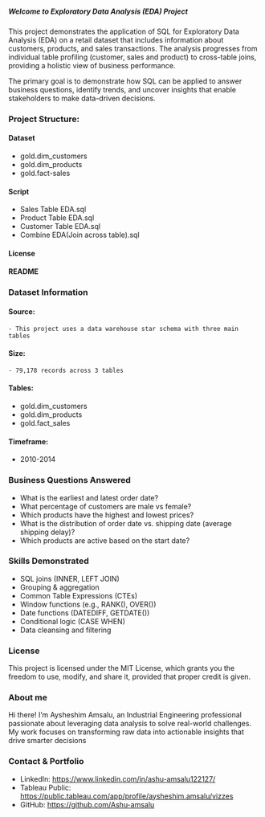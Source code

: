 ##### Welcome to Exploratory Data Analysis (EDA) Project

This project demonstrates the application of SQL for Exploratory Data Analysis (EDA) on a retail dataset that includes information about customers, products, and sales transactions. The analysis progresses from individual table profiling (customer, sales and product) to cross-table joins, providing a holistic view of business performance.

The primary goal is to demonstrate how SQL can be applied to answer business questions, identify trends, and uncover insights that enable stakeholders to make data-driven decisions.

### Project Structure: 
 #### Dataset
  - gold.dim_customers    
  - gold.dim_products 
  - gold.fact-sales  
 #### Script
  - Sales Table  EDA.sql
  - Product Table EDA.sql
  - Customer Table EDA.sql
  - Combine EDA(Join across table).sql
 #### License
 #### README
 ### Dataset Information
  #### Source:  
    - This project uses a data warehouse star schema with three main tables
  #### Size: 
    - 79,178 records across 3 tables
  #### Tables: 
   -	gold.dim_customers              
   -	gold.dim_products                
   -	gold.fact_sales                    
 #### Timeframe: 
   - 2010-2014
### Business Questions Answered
 -	What is the earliest and latest order date?
 -	What percentage of customers are male vs female?
 -	Which products have the highest and lowest prices?
 -	What is the distribution of order date vs. shipping date (average shipping delay)?
 -	Which products are active based on the start date?
### Skills Demonstrated
 - SQL joins (INNER, LEFT JOIN)
 - Grouping & aggregation
 - Common Table Expressions (CTEs)
 - Window functions (e.g., RANK(), OVER())
 - Date functions (DATEDIFF, GETDATE())
 - Conditional logic (CASE WHEN)
 - Data cleansing and filtering
### License
This project is licensed under the MIT License, which grants you the freedom to use, modify, and share it, provided that proper credit is given.
### About me
Hi there! I’m Aysheshim Amsalu, an Industrial Engineering professional passionate about leveraging data analysis to solve real-world challenges. My work focuses on transforming raw data into actionable insights that drive smarter decisions
### Contact & Portfolio
 - LinkedIn: https://www.linkedin.com/in/ashu-amsalu122127/
 - Tableau Public:  https://public.tableau.com/app/profile/aysheshim.amsalu/vizzes
 - GitHub: https://github.com/Ashu-amsalu


    
    



    


    



  
